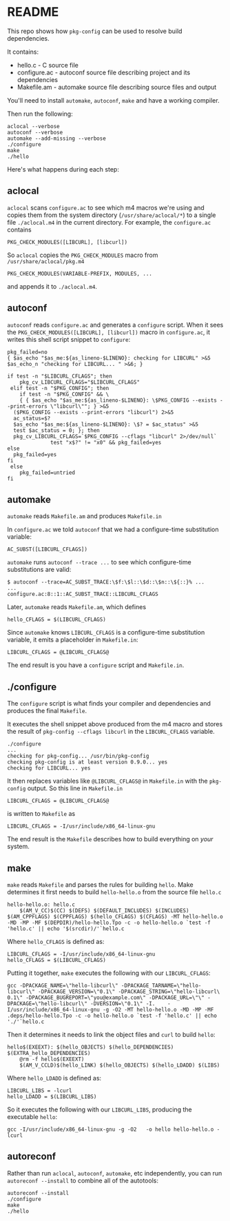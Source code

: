 # README

This repo shows how `pkg-config` can be used to resolve build dependencies.

It contains:
* hello.c - C source file
* configure.ac - autoconf source file describing project and its dependencies
* Makefile.am - automake source file describing source files and output

You'll need to install `automake`, `autoconf`, `make` and have a working compiler.

Then run the following:

```
aclocal --verbose
autoconf --verbose
automake --add-missing --verbose
./configure
make
./hello
```

Here's what happens during each step:

## aclocal

`aclocal` scans `configure.ac` to see which m4 macros we're using and copies them from the system directory (`/usr/share/aclocal/*`) to a single file `./aclocal.m4` in the current directory. For example, the `configure.ac` contains

    PKG_CHECK_MODULES([LIBCURL], [libcurl])

So `aclocal` copies the `PKG_CHECK_MODULES` macro from `/usr/share/aclocal/pkg.m4`

    PKG_CHECK_MODULES(VARIABLE-PREFIX, MODULES, ...

and appends it to `./aclocal.m4`.

## autoconf

`autoconf` reads `configure.ac` and generates a `configure` script. When it sees the `PKG_CHECK_MODULES([LIBCURL], [libcurl])` macro in `configure.ac`, it writes this shell script snippet to `configure`:

    pkg_failed=no
    { $as_echo "$as_me:${as_lineno-$LINENO}: checking for LIBCURL" >&5
    $as_echo_n "checking for LIBCURL... " >&6; }

    if test -n "$LIBCURL_CFLAGS"; then
        pkg_cv_LIBCURL_CFLAGS="$LIBCURL_CFLAGS"
     elif test -n "$PKG_CONFIG"; then
        if test -n "$PKG_CONFIG" && \
        { { $as_echo "$as_me:${as_lineno-$LINENO}: \$PKG_CONFIG --exists --print-errors \"libcurl\""; } >&5
      ($PKG_CONFIG --exists --print-errors "libcurl") 2>&5
      ac_status=$?
      $as_echo "$as_me:${as_lineno-$LINENO}: \$? = $ac_status" >&5
      test $ac_status = 0; }; then
      pkg_cv_LIBCURL_CFLAGS=`$PKG_CONFIG --cflags "libcurl" 2>/dev/null`
                  test "x$?" != "x0" && pkg_failed=yes
    else
      pkg_failed=yes
    fi
     else
        pkg_failed=untried
    fi

## automake

`automake` reads `Makefile.am` and produces `Makefile.in`

In `configure.ac` we told `autoconf` that we had a configure-time substitution variable:

    AC_SUBST([LIBCURL_CFLAGS])

`automake` runs `autoconf --trace ...` to see which configure-time substitutions are valid:

    $ autoconf --trace=AC_SUBST_TRACE:\$f:\$l::\$d::\$n::\${::}% ...
    ...
    configure.ac:8::1::AC_SUBST_TRACE::LIBCURL_CFLAGS

Later, `automake` reads `Makefile.am`, which defines

    hello_CFLAGS = $(LIBCURL_CFLAGS)

Since `automake` knows `LIBCURL_CFLAGS` is a configure-time substitution variable, it emits a placeholder in `Makefile.in`:

    LIBCURL_CFLAGS = @LIBCURL_CFLAGS@

The end result is you have a `configure` script and `Makefile.in`.

## ./configure

The `configure` script is what finds your compiler and dependencies and produces the final `Makefile`.

It executes the shell snippet above produced from the m4 macro and stores the result of `pkg-config --cflags libcurl` in the `LIBCURL_CFLAGS` variable.

    ./configure
    ...
    checking for pkg-config... /usr/bin/pkg-config
    checking pkg-config is at least version 0.9.0... yes
    checking for LIBCURL... yes

It then replaces variables like `@LIBCURL_CFLAGS@` in `Makefile.in` with the `pkg-config` output. So this line in `Makefile.in`

    LIBCURL_CFLAGS = @LIBCURL_CFLAGS@

is written to `Makefile` as

    LIBCURL_CFLAGS = -I/usr/include/x86_64-linux-gnu

The end result is the `Makefile` describes how to build everything on *your* system.

## make

`make` reads `Makefile` and parses the rules for building `hello`. Make determines it first needs to build `hello-hello.o` from the source file `hello.c`

```
hello-hello.o: hello.c
    $(AM_V_CC)$(CC) $(DEFS) $(DEFAULT_INCLUDES) $(INCLUDES) $(AM_CPPFLAGS) $(CPPFLAGS) $(hello_CFLAGS) $(CFLAGS) -MT hello-hello.o -MD -MP -MF $(DEPDIR)/hello-hello.Tpo -c -o hello-hello.o `test -f 'hello.c' || echo '$(srcdir)/'`hello.c
```

Where `hello_CFLAGS` is defined as:

    LIBCURL_CFLAGS = -I/usr/include/x86_64-linux-gnu
    hello_CFLAGS = $(LIBCURL_CFLAGS)

Putting it together, `make` executes the following with our `LIBCURL_CFLAGS`:

    gcc -DPACKAGE_NAME=\"hello-libcurl\" -DPACKAGE_TARNAME=\"hello-libcurl\" -DPACKAGE_VERSION=\"0.1\" -DPACKAGE_STRING=\"hello-libcurl\ 0.1\" -DPACKAGE_BUGREPORT=\"you@example.com\" -DPACKAGE_URL=\"\" -DPACKAGE=\"hello-libcurl\" -DVERSION=\"0.1\" -I.    -I/usr/include/x86_64-linux-gnu -g -O2 -MT hello-hello.o -MD -MP -MF .deps/hello-hello.Tpo -c -o hello-hello.o `test -f 'hello.c' || echo './'`hello.c

Then it determines it needs to link the object files and `curl` to build `hello`:

    hello$(EXEEXT): $(hello_OBJECTS) $(hello_DEPENDENCIES) $(EXTRA_hello_DEPENDENCIES)
        @rm -f hello$(EXEEXT)
        $(AM_V_CCLD)$(hello_LINK) $(hello_OBJECTS) $(hello_LDADD) $(LIBS)

Where `hello_LDADD` is defined as:

    LIBCURL_LIBS = -lcurl
    hello_LDADD = $(LIBCURL_LIBS)

So it executes the following with our `LIBCURL_LIBS`, producing the executable `hello`:

    gcc -I/usr/include/x86_64-linux-gnu -g -O2   -o hello hello-hello.o -lcurl

## autoreconf

Rather than run `aclocal`, `autoconf`, `automake`, etc independently, you can run `autoreconf --install` to combine all of the autotools:

```
autoreconf --install
./configure
make
./hello
```
